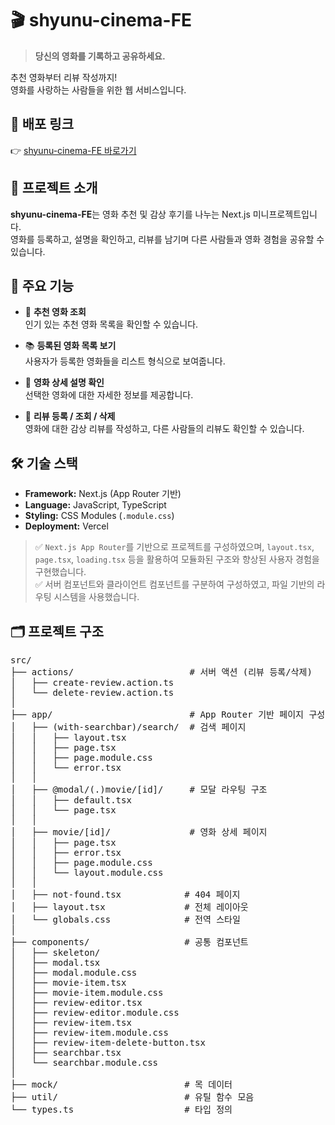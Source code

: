 # 🎬 shyunu-cinema-FE

> **당신의 영화를 기록하고 공유하세요.**

추천 영화부터 리뷰 작성까지!  
영화를 사랑하는 사람들을 위한 웹 서비스입니다.

## 🚀 배포 링크

👉 [shyunu-cinema-FE 바로가기](https://shyunu-cinema-fe.vercel.app/)

## 📌 프로젝트 소개

**shyunu-cinema-FE**는 영화 추천 및 감상 후기를 나누는 Next.js 미니프로젝트입니다.  
영화를 등록하고, 설명을 확인하고, 리뷰를 남기며 다른 사람들과 영화 경험을 공유할 수 있습니다.

## 🔧 주요 기능

- 🎥 **추천 영화 조회**  
  인기 있는 추천 영화 목록을 확인할 수 있습니다.

- 📚 **등록된 영화 목록 보기**  
  사용자가 등록한 영화들을 리스트 형식으로 보여줍니다.

- 📝 **영화 상세 설명 확인**  
  선택한 영화에 대한 자세한 정보를 제공합니다.

- 💬 **리뷰 등록 / 조회 / 삭제**  
  영화에 대한 감상 리뷰를 작성하고, 다른 사람들의 리뷰도 확인할 수 있습니다.

## 🛠️ 기술 스택

- **Framework:** Next.js (App Router 기반)  
- **Language:** JavaScript, TypeScript 
- **Styling:** CSS Modules (`.module.css`)  
- **Deployment:** Vercel

> ✅ `Next.js App Router`를 기반으로 프로젝트를 구성하였으며, `layout.tsx`, `page.tsx`, `loading.tsx` 등을 활용하여 모듈화된 구조와 향상된 사용자 경험을 구현했습니다.  
> ✅ 서버 컴포넌트와 클라이언트 컴포넌트를 구분하여 구성하였고, 파일 기반의 라우팅 시스템을 사용했습니다.

## 🗂️ 프로젝트 구조
<pre>
src/
├── actions/                      # 서버 액션 (리뷰 등록/삭제)
│   ├── create-review.action.ts
│   └── delete-review.action.ts
│
├── app/                          # App Router 기반 페이지 구성
│   ├── (with-searchbar)/search/  # 검색 페이지
│   │   ├── layout.tsx
│   │   ├── page.tsx
│   │   ├── page.module.css
│   │   └── error.tsx
│   │
│   ├── @modal/(.)movie/[id]/     # 모달 라우팅 구조
│   │   ├── default.tsx
│   │   └── page.tsx
│   │
│   ├── movie/[id]/               # 영화 상세 페이지
│   │   ├── page.tsx
│   │   ├── error.tsx
│   │   ├── page.module.css
│   │   └── layout.module.css
│   │
│   ├── not-found.tsx            # 404 페이지
│   ├── layout.tsx               # 전체 레이아웃
│   └── globals.css              # 전역 스타일
│
├── components/                  # 공통 컴포넌트
│   ├── skeleton/
│   ├── modal.tsx
│   ├── modal.module.css
│   ├── movie-item.tsx
│   ├── movie-item.module.css
│   ├── review-editor.tsx
│   ├── review-editor.module.css
│   ├── review-item.tsx
│   ├── review-item.module.css
│   ├── review-item-delete-button.tsx
│   ├── searchbar.tsx
│   └── searchbar.module.css
│
├── mock/                        # 목 데이터
├── util/                        # 유틸 함수 모음
└── types.ts                     # 타입 정의
</pre>
